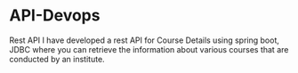 # API-Devops
Rest API
I have developed a rest API for Course Details using spring boot, JDBC where you can retrieve the information about various courses that are conducted by an institute.
